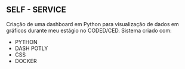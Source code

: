 ## SELF - SERVICE
Criação de uma dashboard em Python para visualização de dados em gráficos durante meu estágio no CODED/CED. Sistema criado com:
* PYTHON
* DASH POTLY
* CSS
* DOCKER
